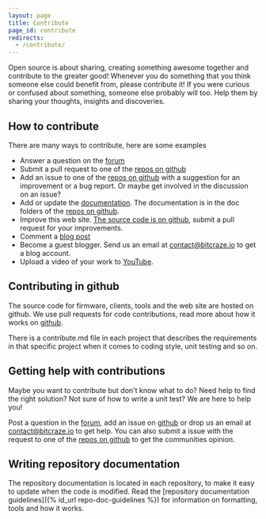 ```yaml
---
layout: page
title: Contribute
page_id: contribute
redirects:
  - /contribute/
---
```


Open source is about sharing, creating something awesome together and contribute
to the greater good! Whenever you do something that you think someone else could
benefit from, please contribute it! If you were curious or confused about something,
someone else probably will too. Help them by sharing your thoughts, insights and
discoveries.

## How to contribute

There are many ways to contribute, here are some examples

* Answer a question on the [forum](//forum.bitcraze.io)
* Submit a pull request to one of the [repos on github](https://github.com/bitcraze)
* Add an issue to one of the [repos on github](https://github.com/bitcraze) with a
  suggestion for an improvement or a bug report. Or maybe get involved in the
  discussion on an issue?
* Add or update the [documentation](/documentation/repository/). The documentation is in the doc folders of the [repos on github](https://github.com/bitcraze).
* Improve this web site. [The source code is on github](https://github.com/bitcraze/bitcraze-website),
  submit a pull request for your improvements.
* Comment a [blog post](/blog/)
* Become a guest blogger. Send us an email at contact@bitcraze.io to get a blog account.
* Upload a video of your work to [YouTube](https://www.youtube.com/).

## Contributing in github

The source code for firmware, clients, tools and the web site are hosted on github.
We use pull requests for code contributions, read more about how it works on
[github](https://help.github.com/articles/about-pull-requests/).

There is a contribute.md file in each project that describes the requirements in that
specific project when it comes to coding style, unit testing and so on.

## Getting help with contributions

Maybe you want to contribute but don't know what to do? Need help
to find the right solution? Not sure of how to write a unit test?
We are here to help you!

Post a question in the [forum](//forum.bitcraze.io), add an issue on
[github](https://github.com/bitcraze) or drop us an email at
contact@bitcraze.io to get help.
You can also submit a issue with the request to one of the [repos on github](https://github.com/bitcraze) to get the communities opinion. 

## Writing repository documentation

The repository documentation is located in each repository, to make it easy to update when the
code is modified. Read the [repository documentation guidelines]({% id_url repo-doc-guidelines %})
for information on formatting, tools and how it works.
